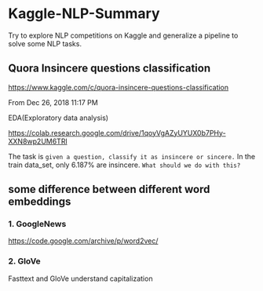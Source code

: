 # Kaggle-NLP-Summary

Try to explore NLP competitions on Kaggle and generalize a pipeline to solve some NLP tasks.


## Quora Insincere questions classification

https://www.kaggle.com/c/quora-insincere-questions-classification

From Dec 26, 2018 11:17 PM

EDA(Exploratory data analysis)

https://colab.research.google.com/drive/1qoyVgAZyUYUX0b7PHy-XXN8wp2UM6TRl

The task is `given a question, classify it as insincere or sincere.`
In the train data_set, only 6.187% are insincere. `What should we do with this?`

## some difference between different word embeddings

### 1. GoogleNews

https://code.google.com/archive/p/word2vec/

### 2. GloVe

Fasttext and GloVe understand capitalization

